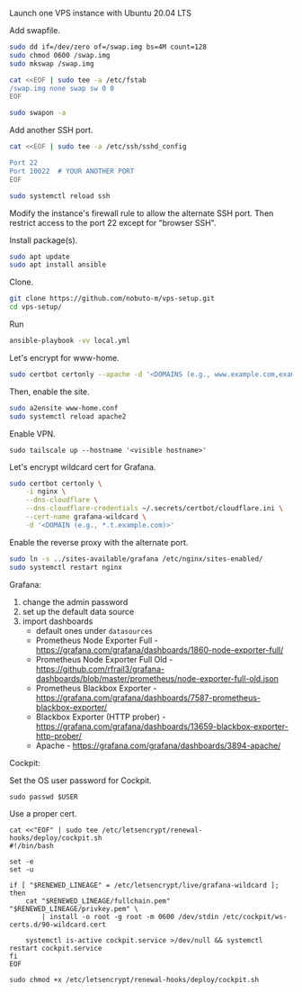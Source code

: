 Launch one VPS instance with Ubuntu 20.04 LTS

Add swapfile.

```bash
sudo dd if=/dev/zero of=/swap.img bs=4M count=128
sudo chmod 0600 /swap.img
sudo mkswap /swap.img

cat <<EOF | sudo tee -a /etc/fstab
/swap.img none swap sw 0 0
EOF

sudo swapon -a
```

Add another SSH port.

```bash
cat <<EOF | sudo tee -a /etc/ssh/sshd_config

Port 22
Port 10022  # YOUR ANOTHER PORT
EOF

sudo systemctl reload ssh
```

Modify the instance's firewall rule to allow the alternate SSH port.
Then restrict access to the port 22 except for "browser SSH".

Install package(s).

```bash
sudo apt update
sudo apt install ansible
```

Clone.

```bash
git clone https://github.com/nobuto-m/vps-setup.git
cd vps-setup/
```

Run

```bash
ansible-playbook -vv local.yml
```

Let's encrypt for www-home.

```bash
sudo certbot certonly --apache -d '<DOMAINS (e.g., www.example.com,example.com)>'
```

Then, enable the site.

```bash
sudo a2ensite www-home.conf
sudo systemctl reload apache2
```

Enable VPN.

```
sudo tailscale up --hostname '<visible hostname>'
```

Let's encrypt wildcard cert for Grafana.

```bash
sudo certbot certonly \
    -i nginx \
    --dns-cloudflare \
    --dns-cloudflare-credentials ~/.secrets/certbot/cloudflare.ini \
    --cert-name grafana-wildcard \
    -d '<DOMAIN (e.g., *.t.example.com)>'
```

Enable the reverse proxy with the alternate port.

```bash
sudo ln -s ../sites-available/grafana /etc/nginx/sites-enabled/
sudo systemctl restart nginx
```

Grafana:
1. change the admin password
1. set up the default data source
1. import dashboards
   - default ones under `datasources`
   - Prometheus Node Exporter Full - https://grafana.com/grafana/dashboards/1860-node-exporter-full/
   - Prometheus Node Exporter Full Old - https://github.com/rfrail3/grafana-dashboards/blob/master/prometheus/node-exporter-full-old.json
   - Prometheus Blackbox Exporter - https://grafana.com/grafana/dashboards/7587-prometheus-blackbox-exporter/
   - Blackbox Exporter (HTTP prober) - https://grafana.com/grafana/dashboards/13659-blackbox-exporter-http-prober/
   - Apache - https://grafana.com/grafana/dashboards/3894-apache/

Cockpit:

Set the OS user password for Cockpit.

```
sudo passwd $USER
```

Use a proper cert.

```
cat <<"EOF" | sudo tee /etc/letsencrypt/renewal-hooks/deploy/cockpit.sh
#!/bin/bash

set -e
set -u

if [ "$RENEWED_LINEAGE" = /etc/letsencrypt/live/grafana-wildcard ]; then
    cat "$RENEWED_LINEAGE/fullchain.pem" "$RENEWED_LINEAGE/privkey.pem" \
        | install -o root -g root -m 0600 /dev/stdin /etc/cockpit/ws-certs.d/90-wildcard.cert

    systemctl is-active cockpit.service >/dev/null && systemctl restart cockpit.service
fi
EOF

sudo chmod +x /etc/letsencrypt/renewal-hooks/deploy/cockpit.sh
```

